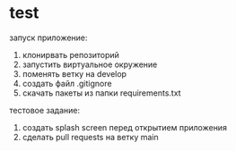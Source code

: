 # test
запуск приложение:
1) клонирвать репозиторий
2) запустить виртуальное окружение
2) поменять ветку на develop
3) создать файл .gitignore
4) скачать пакеты из папки requirements.txt

тестовое задание:
1) создать splash screen перед открытием приложения
2) сделать pull requests на ветку main